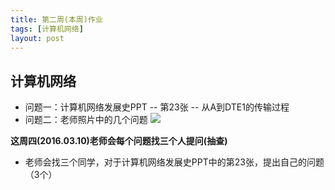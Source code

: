 ```yaml
---
title: 第二周(本周)作业
tags: [计算机网络]
layout: post
---
```


计算机网络
---
*	问题一：计算机网络发展史PPT -- 第23张 -- 从A到DTE1的传输过程
*	问题二：老师照片中的几个问题
![](http://ph4naz.github.com/images/1.png)

**这周四(2016.03.10)老师会每个问题找三个人提问(抽查)**

*	老师会找三个同学，对于计算机网络发展史PPT中的第23张，提出自己的问题（3个）
